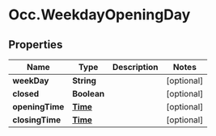 # Occ.WeekdayOpeningDay

## Properties
Name | Type | Description | Notes
------------ | ------------- | ------------- | -------------
**weekDay** | **String** |  | [optional] 
**closed** | **Boolean** |  | [optional] 
**openingTime** | [**Time**](Time.md) |  | [optional] 
**closingTime** | [**Time**](Time.md) |  | [optional] 


